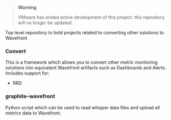 > **Warning**
>
> VMware has ended active development of this project. this repository will no longer be updated.

Top level repository to hold projects related to converting other solutions to Wavefront

### Convert
This is a framework which allows you to convert other metric monitoring solutions into 
equivalent Wavefront artifacts such as Dashboards and Alerts.  
Includes support for:
- RRD


### graphite-wavefront
Python script which can be used to read whisper data files and upload all metrics data
to Wavefront.
